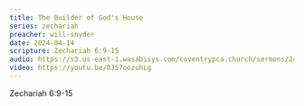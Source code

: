 ```yaml
---
title: The Builder of God's House
series: zechariah
preacher: will-snyder
date: 2024-04-14
scripture: Zechariah 6:9-15
audio: https://s3.us-east-1.wasabisys.com/coventrypca.church/sermons/24.04.14A%20The%20Builder%20Of%20God's%20House%20-%20Will%20Snyder.mp3
video: https://youtu.be/0JS7oozuhLg
---
```

Zechariah 6:9-15